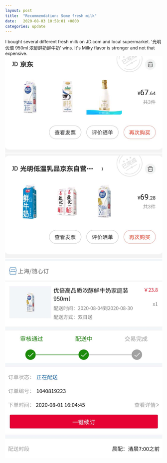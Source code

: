 ```yaml
---
layout: post
title:  "Recommendation: Some fresh milk"
date:   2020-08-03 10:58:01 +0800
categories: update
---
```

I bought several different fresh milk on JD.com and local supermarket. '光明 优倍 950ml 浓醇鲜奶鲜牛奶' wins. It's Milky flavor is stronger and not that expensive.
![server](/source/milk1.jpg)
![server](/source/milk2.jpg)
![server](/source/milk3.jpg)
